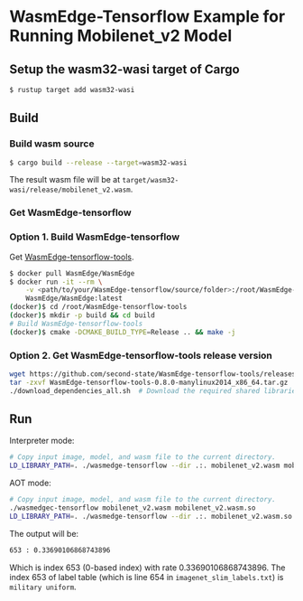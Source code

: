 # WasmEdge-Tensorflow Example for Running Mobilenet_v2 Model

## Setup the wasm32-wasi target of Cargo

```bash
$ rustup target add wasm32-wasi
```

## Build

### Build wasm source

```bash
$ cargo build --release --target=wasm32-wasi
```

The result wasm file will be at `target/wasm32-wasi/release/mobilenet_v2.wasm`.

### Get WasmEdge-tensorflow

### Option 1. Build WasmEdge-tensorflow

Get [WasmEdge-tensorflow-tools](https://github.com/second-state/WasmEdge-tensorflow-tools).

```bash
$ docker pull WasmEdge/WasmEdge
$ docker run -it --rm \
    -v <path/to/your/WasmEdge-tensorflow/source/folder>:/root/WasmEdge-tensorflow-tools \
    WasmEdge/WasmEdge:latest
(docker)$ cd /root/WasmEdge-tensorflow-tools
(docker)$ mkdir -p build && cd build
# Build WasmEdge-tensorflow-tools
(docker)$ cmake -DCMAKE_BUILD_TYPE=Release .. && make -j
```

### Option 2. Get WasmEdge-tensorflow-tools release version

```bash
wget https://github.com/second-state/WasmEdge-tensorflow-tools/releases/download/0.8.0/WasmEdge-tensorflow-tools-0.8.0-manylinux2014_x86_64.tar.gz
tar -zxvf WasmEdge-tensorflow-tools-0.8.0-manylinux2014_x86_64.tar.gz
./download_dependencies_all.sh  # Download the required shared libraries and make symbolic links.
```

## Run

Interpreter mode:

```bash
# Copy input image, model, and wasm file to the current directory.
LD_LIBRARY_PATH=. ./wasmedge-tensorflow --dir .:. mobilenet_v2.wasm mobilenet_v2_1.4_224_frozen.pb grace_hopper.jpg
```

AOT mode:

```bash
# Copy input image, model, and wasm file to the current directory.
./wasmedgec-tensorflow mobilenet_v2.wasm mobilenet_v2.wasm.so
LD_LIBRARY_PATH=. ./wasmedge-tensorflow --dir .:. mobilenet_v2.wasm.so mobilenet_v2_1.4_224_frozen.pb grace_hopper.jpg
```

The output will be:
```bash
653 : 0.33690106868743896
```

Which is index 653 (0-based index) with rate 0.33690106868743896.
The index 653 of label table (which is line 654 in `imagenet_slim_labels.txt`) is `military uniform`.
